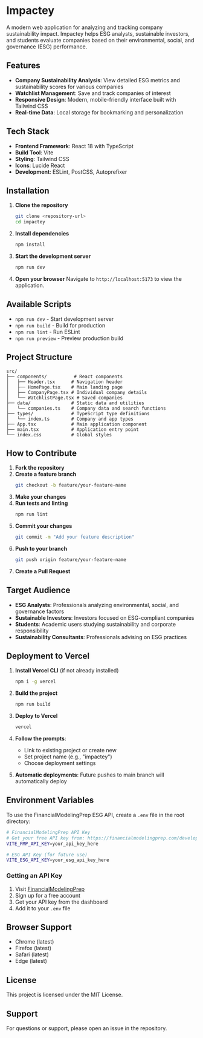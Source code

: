 # Impactey

A modern web application for analyzing and tracking company sustainability impact. Impactey helps ESG analysts, sustainable investors, and students evaluate companies based on their environmental, social, and governance (ESG) performance.

## Features

- **Company Sustainability Analysis**: View detailed ESG metrics and sustainability scores for various companies
- **Watchlist Management**: Save and track companies of interest
- **Responsive Design**: Modern, mobile-friendly interface built with Tailwind CSS
- **Real-time Data**: Local storage for bookmarking and personalization

## Tech Stack

- **Frontend Framework**: React 18 with TypeScript
- **Build Tool**: Vite
- **Styling**: Tailwind CSS
- **Icons**: Lucide React
- **Development**: ESLint, PostCSS, Autoprefixer

## Installation

1. **Clone the repository**
   ```bash
   git clone <repository-url>
   cd impactey
   ```

2. **Install dependencies**
   ```bash
   npm install
   ```

3. **Start the development server**
   ```bash
   npm run dev
   ```

4. **Open your browser**
   Navigate to `http://localhost:5173` to view the application.

## Available Scripts

- `npm run dev` - Start development server
- `npm run build` - Build for production
- `npm run lint` - Run ESLint
- `npm run preview` - Preview production build

## Project Structure

```
src/
├── components/          # React components
│   ├── Header.tsx      # Navigation header
│   ├── HomePage.tsx    # Main landing page
│   ├── CompanyPage.tsx # Individual company details
│   └── WatchlistPage.tsx # Saved companies
├── data/               # Static data and utilities
│   └── companies.ts    # Company data and search functions
├── types/              # TypeScript type definitions
│   └── index.ts        # Company and app types
├── App.tsx             # Main application component
├── main.tsx            # Application entry point
└── index.css           # Global styles
```

## How to Contribute

1. **Fork the repository**
2. **Create a feature branch**
   ```bash
   git checkout -b feature/your-feature-name
   ```
3. **Make your changes**
4. **Run tests and linting**
   ```bash
   npm run lint
   ```
5. **Commit your changes**
   ```bash
   git commit -m "Add your feature description"
   ```
6. **Push to your branch**
   ```bash
   git push origin feature/your-feature-name
   ```
7. **Create a Pull Request**

## Target Audience

- **ESG Analysts**: Professionals analyzing environmental, social, and governance factors
- **Sustainable Investors**: Investors focused on ESG-compliant companies
- **Students**: Academic users studying sustainability and corporate responsibility
- **Sustainability Consultants**: Professionals advising on ESG practices

## Deployment to Vercel

1. **Install Vercel CLI** (if not already installed)
   ```bash
   npm i -g vercel
   ```

2. **Build the project**
   ```bash
   npm run build
   ```

3. **Deploy to Vercel**
   ```bash
   vercel
   ```

4. **Follow the prompts**:
   - Link to existing project or create new
   - Set project name (e.g., "impactey")
   - Choose deployment settings

5. **Automatic deployments**: Future pushes to main branch will automatically deploy

## Environment Variables

To use the FinancialModelingPrep ESG API, create a `.env` file in the root directory:

```bash
# FinancialModelingPrep API Key
# Get your free API key from: https://financialmodelingprep.com/developer/docs/
VITE_FMP_API_KEY=your_api_key_here

# ESG API Key (for future use)
VITE_ESG_API_KEY=your_esg_api_key_here
```

### Getting an API Key

1. Visit [FinancialModelingPrep](https://financialmodelingprep.com/developer/docs/)
2. Sign up for a free account
3. Get your API key from the dashboard
4. Add it to your `.env` file

## Browser Support

- Chrome (latest)
- Firefox (latest)
- Safari (latest)
- Edge (latest)

## License

This project is licensed under the MIT License.

## Support

For questions or support, please open an issue in the repository. 